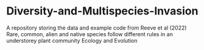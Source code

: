 # Diversity-and-Multispecies-Invasion
A repository storing the data and example code from Reeve et al (2022) Rare, common, alien and native species follow different rules in an understorey plant community Ecology and Evolution 
